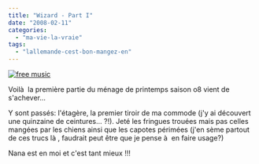 ```yaml
---
title: "Wizard - Part I"
date: "2008-02-11"
categories: 
  - "ma-vie-la-vraie"
tags: 
  - "lallemande-cest-bon-mangez-en"
---
```


[![free music](images/footer.jpg "free music")](http://www.deezer.com/)

  

Voilà  la première partie du ménage de printemps saison o8 vient de s'achever...

Y sont passés: l'étagère, la premier tiroir de ma commode (j'y ai découvert une quinzaine de ceintures... ?!). Jeté les fringues trouées mais pas celles mangées par les chiens ainsi que les capotes périmées (j'en sème partout de ces trucs là , faudrait peut être que je pense à  en faire usage?)

Nana est en moi et c'est tant mieux !!!
